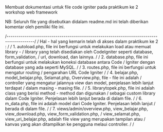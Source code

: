 Membuat dokumentasi untuk file code igniter pada praktikum ke 2 workshop web framework


NB: Seluruh file yang disebutkan didalam readme.md ini telah diberikan komentar oleh
    pemiliki file ini.

/--------------------------------------------------------------------------------------------/
/   Hal - hal yang kemarin telah di akses dalam praktikum ke 2 :
/
/   1. autoload.php, file ini berfungsi untuk melakukan load atau memuat library - 
/      library yang telah disediakan oleh CodeIgniter seperti database, form_validation,
/      url, download, dan lainnya.
/
/   2. database.php, file ini berfungsi untuk melakukan koneksi database antara Code 
/      Igniter dengan database yang ada seperti MySQL.
/
/   3. routes.php, file ini berfungsi untuk mengatur routing / pengarahan URL Code Igniter
/
/   4. belajar.php, model_belajar.php, Selamat.php, Overview.php, file - file ini adalah
/      controller yang mengatur jalannya view dan model, penjelasan lebih lanjut terdapat
/      dalam masing - masing file.
/
/   5. librarytopek.php, file ini adalah class yang berisi method - method dan digunakan
/      sebagai custom library dalam Code Igniter. Penjelasan lebih lanjut berada di dalam file.
/
/   6. m_data.php, file ini adalah model dari Code Igniter. Penjelasan lebih lanjut
/      berada di dalam file.
/
/   7. views/admin/overview.php, view_belajar.php, view_download.php, view_form_validation.php,
/      view_selamat.php, view_uri_belajar.php, adalah file view yang merupakan tampilan atau
/      kanvas yang akan ditampilkan ke pengguna melaui controller.
/
/